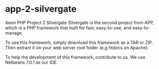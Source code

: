 app-2-silvergate
================

Aeon PHP Project 2 Silvergate
Silvergate is the second project from APP, which is a PHP framework that built for fast, easy-to-use, and easy-to-manage.

To use this framework, simply download this framework as a TAR or ZIP. Then extract it
on your web server root folder (e.g htdocs on Apache).

To help the development of this framework, contribute to us. We use Netbeans 7.0.1 as our IDE.
